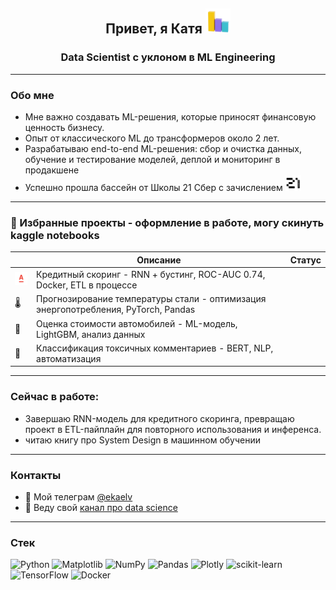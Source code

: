 <h2 align="center">Привет, я Катя</a> 
<img src="https://github.com/elvirova/elvirova/blob/main/raw/images/Reporting%20Social%20Media%20GIF%20by%20Agorapulse.gif" height="40"/></h1>
<h3 align="center"> Data Scientist с уклоном в ML Engineering </h3>

---

### Обо мне
- Мне важно создавать ML-решения, которые приносят финансовую ценность бизнесу.
- Опыт от классического ML до трансформеров около 2 лет.
- Разрабатываю end-to-end ML-решения: сбор и очистка данных, обучение и тестирование моделей, деплой и мониторинг в продакшене
- Успешно прошла бассейн от Школы 21 Сбер с зачислением <img src="https://github.com/elvirova/elvirova/blob/main/raw/images/medium_f3ccdd27d2000e3f9255a7e3e2c48800.jpg" height="25"/>
 
---

### 📂 Избранные проекты - оформление в работе, могу скинуть kaggle notebooks
|  | Описание | Статус |
|--------|----------|--------|
| <img src="https://github.com/elvirova/elvirova/blob/main/raw/images/wwh5l7ed.png" width="30"> | Кредитный скоринг - RNN + бустинг, ROC-AUC 0.74, Docker, ETL в процессе |
| 🌡️ | Прогнозирование температуры стали - оптимизация энергопотребления, PyTorch, Pandas |
| 🚗 | Оценка стоимости автомобилей - ML-модель, LightGBM, анализ данных |
| 📝 | Классификация токсичных комментариев - BERT, NLP, автоматизация |

---

### Сейчас в работе:
- Завершаю RNN-модель для кредитного скоринга, превращаю проект в ETL-пайплайн для повторного использования и инференса.
- читаю книгу про System Design в машинном обучении

---

### Контакты
- 💬 Мой телеграм [@ekaelv](https://t.me/@ekaelv)  
- 📠 Веду свой [канал про data science](https://t.me/elv_dc)

---

### Стек 
![Python](https://img.shields.io/badge/python-3670A0?style=for-the-badge&logo=python&logoColor=ffdd54) ![Matplotlib](https://img.shields.io/badge/Matplotlib-%23ffffff.svg?style=for-the-badge&logo=Matplotlib&logoColor=black) ![NumPy](https://img.shields.io/badge/numpy-%23013243.svg?style=for-the-badge&logo=numpy&logoColor=white) ![Pandas](https://img.shields.io/badge/pandas-%23150458.svg?style=for-the-badge&logo=pandas&logoColor=white) ![Plotly](https://img.shields.io/badge/Plotly-%233F4F75.svg?style=for-the-badge&logo=plotly&logoColor=white) ![scikit-learn](https://img.shields.io/badge/scikit--learn-%23F7931E.svg?style=for-the-badge&logo=scikit-learn&logoColor=white) ![TensorFlow](https://img.shields.io/badge/TensorFlow-%23FF6F00.svg?style=for-the-badge&logo=TensorFlow&logoColor=white)
![Docker](https://img.shields.io/badge/docker-%230db7ed.svg?style=for-the-badge&logo=docker&logoColor=white) 




